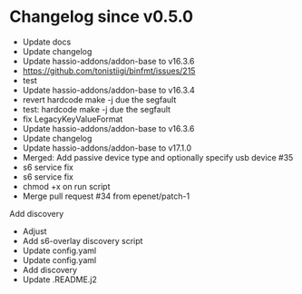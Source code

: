 # Changelog since v0.5.0
- Update docs 
- Update changelog 
- Update hassio-addons/addon-base to v16.3.6 
- https://github.com/tonistiigi/binfmt/issues/215 
- test 
- Update hassio-addons/addon-base to v16.3.4 
- revert hardcode make -j due the segfault 
- test: hardcode make -j due the segfault 
- fix LegacyKeyValueFormat 
- Update hassio-addons/addon-base to v16.3.6 
- Update changelog 
- Update hassio-addons/addon-base to v17.1.0 
- Merged: Add passive device type and optionally specify usb device #35 
- s6 service fix 
- s6 service fix 
- chmod +x on run script 
- Merge pull request #34 from epenet/patch-1

Add discovery 
- Adjust 
- Add s6-overlay discovery script 
- Update config.yaml 
- Update config.yaml 
- Add discovery 
- Update .README.j2 
